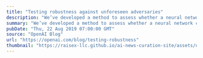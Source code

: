 ```yaml
---
title: "Testing robustness against unforeseen adversaries"
description: "We’ve developed a method to assess whether a neural network classifier can reliably defend against adversarial attacks not seen during training. Our method yields a new metric, UAR (Unforeseen Attack Robustness), which evaluates the robustness of a single model against an unanticipated attack, and highlights the need to measure performance across a more diverse range of unforeseen attacks."
summary: "We’ve developed a method to assess whether a neural network classifier can reliably defend against adversarial attacks not seen during training. Our method yields a new metric, UAR (Unforeseen Attack Robustness), which evaluates the robustness of a single model against an unanticipated attack, and highlights the need to measure performance across a more diverse range of unforeseen attacks."
pubDate: "Thu, 22 Aug 2019 07:00:00 GMT"
source: "OpenAI Blog"
url: "https://openai.com/blog/testing-robustness"
thumbnail: "https://raisex-llc.github.io/ai-news-curation-site/assets/openai_logo.png"
---
```


